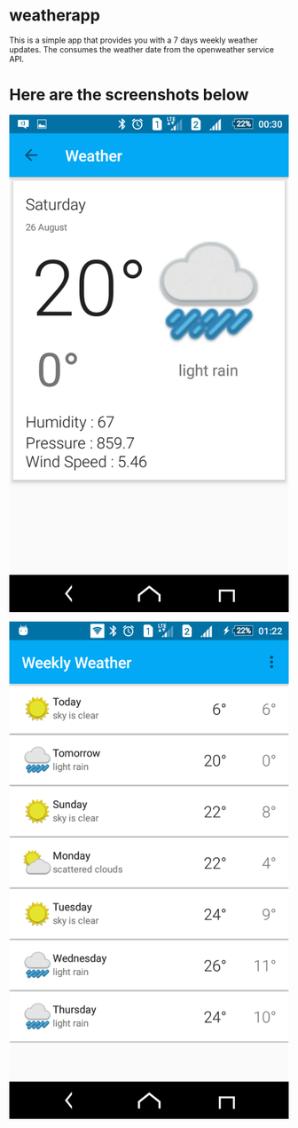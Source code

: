 # weatherapp

This is a simple app that provides you with a 7 days weekly weather updates. The consumes the weather date from the openweather service API.

# Here are the screenshots below
![Settings Window](https://github.com/MossCoOne/weatherapp/blob/master/MyWeatherApp/images/detail.png)

![Weekly Weather](https://github.com/MossCoOne/weatherapp/blob/master/MyWeatherApp/images/weekly.png)
